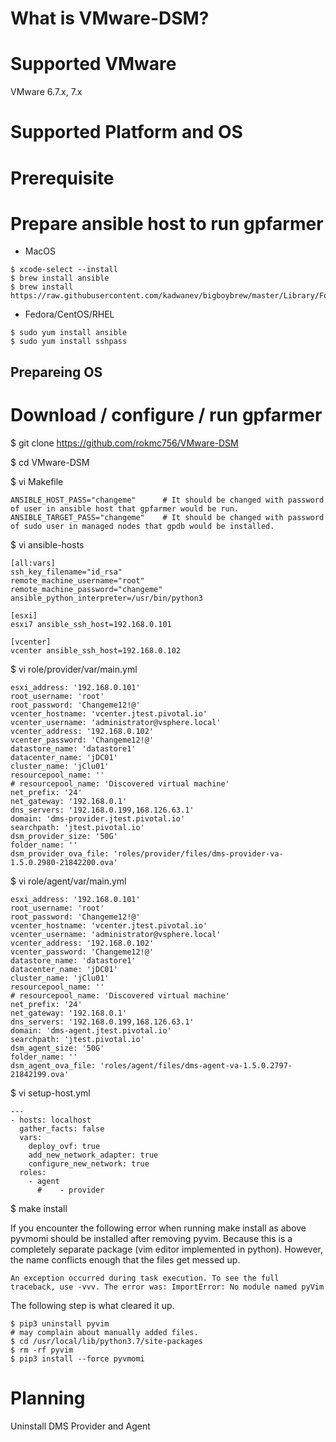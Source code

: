 # What is VMware-DSM?

# Supported VMware
VMware 6.7.x, 7.x

# Supported Platform and OS

# Prerequisite

# Prepare ansible host to run gpfarmer
* MacOS
~~~
$ xcode-select --install
$ brew install ansible
$ brew install https://raw.githubusercontent.com/kadwanev/bigboybrew/master/Library/Formula/sshpass.rb
~~~

* Fedora/CentOS/RHEL
~~~
$ sudo yum install ansible
$ sudo yum install sshpass
~~~

## Prepareing OS

# Download / configure / run gpfarmer
$ git clone https://github.com/rokmc756/VMware-DSM

$ cd VMware-DSM

$ vi Makefile
~~~
ANSIBLE_HOST_PASS="changeme"      # It should be changed with password of user in ansible host that gpfarmer would be run.
ANSIBLE_TARGET_PASS="changeme"    # It should be changed with password of sudo user in managed nodes that gpdb would be installed.
~~~

$ vi ansible-hosts
~~~
[all:vars]
ssh_key_filename="id_rsa"
remote_machine_username="root"
remote_machine_password="changeme"
ansible_python_interpreter=/usr/bin/python3

[esxi]
esxi7 ansible_ssh_host=192.168.0.101

[vcenter]
vcenter ansible_ssh_host=192.168.0.102
~~~

$ vi role/provider/var/main.yml
~~~
esxi_address: '192.168.0.101'
root_username: 'root'
root_password: 'Changeme12!@'
vcenter_hostname: 'vcenter.jtest.pivotal.io'
vcenter_username: 'administrator@vsphere.local'
vcenter_address: '192.168.0.102'
vcenter_password: 'Changeme12!@'
datastore_name: 'datastore1'
datacenter_name: 'jDC01'
cluster_name: 'jClu01'
resourcepool_name: ''
# resourcepool_name: 'Discovered virtual machine'
net_prefix: '24'
net_gateway: '192.168.0.1'
dns_servers: '192.168.0.199,168.126.63.1'
domain: 'dms-provider.jtest.pivotal.io'
searchpath: 'jtest.pivotal.io'
dsm_provider_size: '50G'
folder_name: ''
dsm_provider_ova_file: 'roles/provider/files/dms-provider-va-1.5.0.2980-21842200.ova'
~~~

$ vi role/agent/var/main.yml
~~~
esxi_address: '192.168.0.101'
root_username: 'root'
root_password: 'Changeme12!@'
vcenter_hostname: 'vcenter.jtest.pivotal.io'
vcenter_username: 'administrator@vsphere.local'
vcenter_address: '192.168.0.102'
vcenter_password: 'Changeme12!@'
datastore_name: 'datastore1'
datacenter_name: 'jDC01'
cluster_name: 'jClu01'
resourcepool_name: ''
# resourcepool_name: 'Discovered virtual machine'
net_prefix: '24'
net_gateway: '192.168.0.1'
dns_servers: '192.168.0.199,168.126.63.1'
domain: 'dms-agent.jtest.pivotal.io'
searchpath: 'jtest.pivotal.io'
dsm_agent_size: '50G'
folder_name: ''
dsm_agent_ova_file: 'roles/agent/files/dms-agent-va-1.5.0.2797-21842199.ova'
~~~

$ vi setup-host.yml
~~~
---
- hosts: localhost
  gather_facts: false
  vars:
    deploy_ovf: true
    add_new_network_adapter: true
    configure_new_network: true
  roles:
    - agent
      #    - provider
~~~

$ make install


If you encounter the following error when running make install as above pyvmomi should be installed after removing pyvim.
Because this is a completely separate package (vim editor implemented in python). However, the name conflicts enough that the files get messed up.
~~~
An exception occurred during task execution. To see the full traceback, use -vvv. The error was: ImportError: No module named pyVim
~~~

The following step is what cleared it up.
~~~
$ pip3 uninstall pyvim
# may complain about manually added files.
$ cd /usr/local/lib/python3.7/site-packages
$ rm -rf pyvim
$ pip3 install --force pyvmomi
~~~

# Planning
Uninstall DMS Provider and Agent
